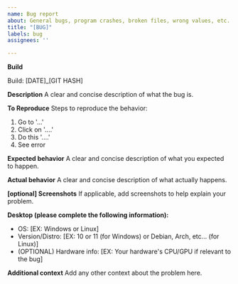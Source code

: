 ```yaml
---
name: Bug report
about: General bugs, program crashes, broken files, wrong values, etc...
title: "[BUG]"
labels: bug
assignees: ''

---
```


**Build**
<!--
Which build this bug is seen? Replace [DATE] with YYYYMMDD
and [GIT HASH] with the Git short has the build was built on.
The main menu will show the build's date and Git hash.
-->
Build: [DATE]_[GIT HASH]

**Description**
A clear and concise description of what the bug is.

**To Reproduce**
Steps to reproduce the behavior:
1. Go to '...'
2. Click on '....'
3. Do this '....'
4. See error

**Expected behavior**
A clear and concise description of what you expected to happen.

**Actual behavior**
A clear and concise description of what actually happens.

**[optional] Screenshots**
If applicable, add screenshots to help explain your problem.

**Desktop (please complete the following information):**
 - OS: [EX: Windows or Linux]
 - Version/Distro: [EX: 10 or 11 (for Windows) or Debian, Arch, etc... (for Linux)]
 - (OPTIONAL) Hardware info: [EX: Your hardware's CPU/GPU if relevant to the bug]

**Additional context**
Add any other context about the problem here.
